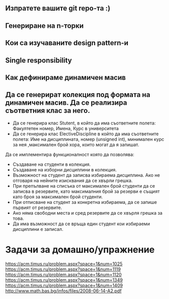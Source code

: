 ## Изпратете вашите git repo-та :)
## Генериране на n-торки
## Кои са изучаваните design pattern-и
## Single responsibility
## Как дефинираме динамичен масив
## Да се генерират колекция под формата на динамичен масив. Да се реализира съответния клас за него.
 * Да се генерира клас Stutent, в който да има съответните полета:
 Факултетен номер, Имена, Курс в университета
 * Да се генерира клас ЕlectiveDiscipline в който да има съответните полета:
 Име на дисциплината, номер (unsigned int), минимален курс за нея ,максимален брой хора, които могат да я запишат.
 
Да се имплементира функционалност която да позволява:
- Създаване на студенти в колекция.
- Създаване на изборни дисциплини в колекция.
- Възможност на студент да записва избираема дисциплина. Ако не отговаря на нейните изисквания да се хвърли грешка.
- При препълване на списъка от максимален брой студенти да се записва в резервите, като максималния брой за резерви е същият като броя за максимален брой студенти.
- При отписване на студент за конкретна избираема, да се запише първият от резервите.
- Ако няма свободни места и сред резервите да се хвърля грешка за това.
- Да има възможност да се връща един студент кои избираеми дисциплини е записал.

# Задачи за домашно/упражнение
https://acm.timus.ru/problem.aspx?space=1&num=1025
https://acm.timus.ru/problem.aspx?space=1&num=1119
https://acm.timus.ru/problem.aspx?space=1&num=1120
https://acm.timus.ru/problem.aspx?space=1&num=1349
https://acm.timus.ru/problem.aspx?space=1&num=1409
http://www.math.bas.bg/infos/files/2008-06-14-A2.pdf

